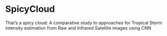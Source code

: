 # SpicyCloud
That’s a spicy cloud: A comparative study to approaches for Tropical Storm intensity estimation from Raw and Infrared Satellite images using CNN
